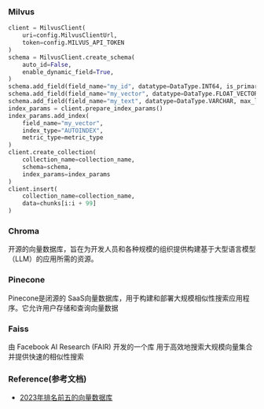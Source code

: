 ### Milvus

```python
client = MilvusClient(
    uri=config.MilvusClientUrl,
    token=config.MILVUS_API_TOKEN
)
schema = MilvusClient.create_schema(
    auto_id=False,
    enable_dynamic_field=True,
)
schema.add_field(field_name="my_id", datatype=DataType.INT64, is_primary=True)
schema.add_field(field_name="my_vector", datatype=DataType.FLOAT_VECTOR, dim=dim)
schema.add_field(field_name="my_text", datatype=DataType.VARCHAR, max_length=max_length)
index_params = client.prepare_index_params()
index_params.add_index(
    field_name="my_vector",
    index_type="AUTOINDEX",
    metric_type=metric_type
)
client.create_collection(
    collection_name=collection_name,
    schema=schema,
    index_params=index_params
)
client.insert(
    collection_name=collection_name,
    data=chunks[i:i + 99]
)
```

### Chroma

开源的向量数据库，旨在为开发人员和各种规模的组织提供构建基于大型语言模型（LLM）的应用所需的资源。

### Pinecone

Pinecone是闭源的
SaaS向量数据库，用于构建和部署大规模相似性搜索应用程序。它允许用户存储和查询向量数据

### Faiss

由 Facebook AI Research (FAIR) 开发的一个库
用于高效地搜索大规模向量集合并提供快速的相似性搜索

### Reference(参考文档)

* [2023年排名前五的向量数据库](https://juejin.cn/post/7251223932232171575)
